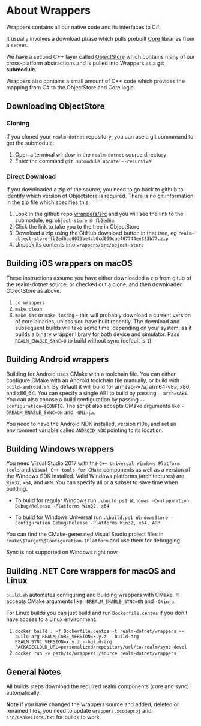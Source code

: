 About Wrappers
==============

Wrappers contains all our native code and its interfaces to C#.

It usually involves a download phase which pulls prebuilt [Core ](https://github.com/realm/realm-core) libraries from a server. 

We have a second C++ layer called [ObjectStore](https://github.com/realm/realm-object-store/) 
which contains many of our cross-platform abstractions and is pulled into Wrappers as a **git submodule**.

Wrappers also contains a small amount of C++ code which provides the mapping from C# to the ObjectStore and Core logic.

Downloading ObjectStore
-----------------------

### Cloning

If you cloned your `realm-dotnet` repository, you can use a git commmand to get the submodule:

1. Open a terminal window in the `realm-dotnet` source directory
1. Enter the command `git submodule update --recursive`


### Direct Download

If you downloaded a zip of the source, you need to go back to github to identify which version of Objectstore is required. There is no git information in the zip file which specifies this.

1. Look in the github repo [wrappers/src](https://github.com/realm/realm-dotnet/tree/master/wrappers/src) and you will see the link to the submodule, eg: `object-store @ fb2ed6a`.
1. Click the link to take you to the tree in ObjectStore
1. Download a zip using the GitHub download button in that tree, eg `realm-object-store-fb2ed6aa0073be4cb0cd059cae407744ee883b77.zip`
1. Unpack its contents into `wrappers/src/object-store`

Building iOS wrappers on macOS
------------------------------------------

These instructions assume you have either downloaded a zip from gitub of the realm-dotnet source, or checked out a clone, and then downloaded ObjectStore as above.

1. `cd wrappers` 
1. `make clean`
1. `make ios` or `make iosdbg` - this will probably download a current version of core binaries, unless you have built recently. The download and subsequent builds will take some time, depending on your system, as it builds a binary wrapper library for both device and simulator. Pass `REALM_ENABLE_SYNC=0` to build without sync (default is `1`)

Building Android wrappers
-------------

Building for Android uses CMake with a toolchain file. You can either configure CMake with an Android toolchain file manually, or build with `build-android.sh`. By default it will build for armeabi-v7a, arm64-v8a, x86, and x86_64. You can specify a single ABI to build by passing `--arch=$ABI`. You can also choose a build configuration by passing `--configuration=$CONFIG`. The script also accepts CMake arguments like `-DREALM_ENABLE_SYNC=ON` and `-GNinja`.

You need to have the Android NDK installed, version r10e, and set an environment variable called `ANDROID_NDK` pointing to its location.

Building Windows wrappers
-------------

You need Visual Studio 2017 with the `C++ Universal Windows Platform tools` and `Visual C++ tools for CMake` components as well as a version of the Windows SDK installed.
Valid Windows platforms (architectures) are `Win32`, `x64`, and `ARM`. You can specify all or a subset to save time when building.

* To build for regular Windows run `.\build.ps1 Windows -Configuration Debug/Release -Platforms Win32, x64`

* To build for Windows Universal run `.\build.ps1 WindowsStore -Configuration Debug/Release -Platforms Win32, x64, ARM`

You can find the CMake-generated Visual Studio project files in `cmake\$Target\$Configuration-$Platform` and use them for debugging.

Sync is not supported on Windows right now.

Building .NET Core wrappers for macOS and Linux
-------------

`build.sh` automates configuring and building wrappers with CMake. It accepts CMake arguments like `-DREALM_ENABLE_SYNC=ON` and `-GNinja`.

For Linux builds you can just build and run `Dockerfile.centos` if you don't have access to a Linux environment:

1. `docker build . -f Dockerfile.centos -t realm-dotnet/wrappers --build-arg REALM_CORE_VERSION=x.y.z --build-arg REALM_SYNC_VERSION=x.y.z --build-arg PACKAGECLOUD_URL=personalized/repository/url/to/realm/sync-devel`
1. `docker run -v path/to/wrappers:/source realm-dotnet/wrappers`

General Notes
-------------
All builds steps download the required realm components (core and sync) automatically.

**Note** if you have changed the wrappers source and added, deleted or renamed files, you need to update `wrappers.xcodeproj` and `src/CMakeLists.txt` for builds to work.
